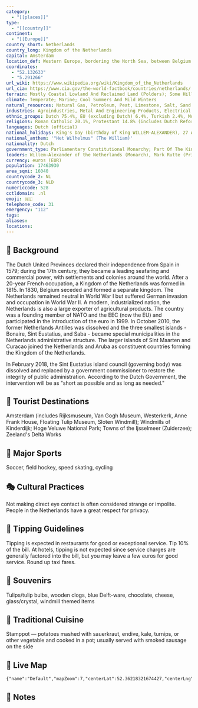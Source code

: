 ```yaml
---
category:
  - "[[places]]"
type:
  - "[[country]]"
continent:
  - "[[Europe]]"
country_short: Netherlands
country_long: Kingdom of the Netherlands
capital: Amsterdam
location_def: Western Europe, bordering the North Sea, between Belgium and Germany
coordinates:
  - "52.132633"
  - "5.291266"
url_wiki: https://www.wikipedia.org/wiki/Kingdom_of_the_Netherlands
url_cia: https://www.cia.gov/the-world-factbook/countries/netherlands/
terrain: Mostly Coastal Lowland And Reclaimed Land (Polders); Some Hills In Southeast
climate: Temperate; Marine; Cool Summers And Mild Winters
natural_resources: Natural Gas, Petroleum, Peat, Limestone, Salt, Sand And Gravel, Arable Land
industries: Agroindustries, Metal And Engineering Products, Electrical Machinery And Equipment, Chemicals, Petroleum, Construction, Microelectronics, Fishing
ethnic_groups: Dutch 75.4%, EU (excluding Dutch) 6.4%, Turkish 2.4%, Moroccan 2.4%, Surinamese 2.1%, Indonesian 2%, other 9.3% (2021 est.)
religions: Roman Catholic 20.1%, Protestant 14.8% (includes Dutch Reformed, Protestant Church of The Netherlands, Calvinist), Muslim 5%, other 5.9% (includes Hindu, Buddhist, Jewish), none 54.1% (2019 est.)
languages: Dutch (official)
national_holidays: King's Day (birthday of King WILLEM-ALEXANDER), 27 April (1967); note - King's or Queen's Day is observed on the ruling monarch's birthday; currently celebrated on 26 April if 27 April is a Sunday
national_anthem: '"Het Wilhelmus" (The William)'
nationality: Dutch
government_type: Parliamentary Constitutional Monarchy; Part Of The Kingdom Of The Netherlands
leaders: Willem-Alexander of the Netherlands (Monarch), Mark Rutte (Prime minister)
currency: euros (EUR)
population: 17463930
area_sqmi: 16040
countrycode_2: NL
countrycode_3: NLD
numericcode: 528
cctldomain: .nl
emoji: 🇳🇱
telephone_code: 31
emergency: "112"
tags: 
aliases: 
locations:
---
```

## 🌱 Background
The Dutch United Provinces declared their independence from Spain in 1579; during the 17th century, they became a leading seafaring and commercial power, with settlements and colonies around the world. After a 20-year French occupation, a Kingdom of the Netherlands was formed in 1815. In 1830, Belgium seceded and formed a separate kingdom. The Netherlands remained neutral in World War I but suffered German invasion and occupation in World War II. A modern, industrialized nation, the Netherlands is also a large exporter of agricultural products. The country was a founding member of NATO and the EEC (now the EU) and participated in the introduction of the euro in 1999. In October 2010, the former Netherlands Antilles was dissolved and the three smallest islands - Bonaire, Sint Eustatius, and Saba - became special municipalities in the Netherlands administrative structure. The larger islands of Sint Maarten and Curacao joined the Netherlands and Aruba as constituent countries forming the Kingdom of the Netherlands.

In February 2018, the Sint Eustatius island council (governing body) was dissolved and replaced by a government commissioner to restore the integrity of public administration. According to the Dutch Government, the intervention will be as "short as possible and as long as needed."

## 📌 Tourist Destinations
Amsterdam (includes Rijksmuseum, Van Gogh Museum, Westerkerk, Anne Frank House, Floating Tulip Museum, Sloten Windmill); Windmills of Kinderdijk; Hoge Veluwe National Park; Towns of the Ijsselmeer (Zuiderzee); Zeeland's Delta Works

## 🥇 Major Sports
Soccer, field hockey, speed skating, cycling

## 🎭 Cultural Practices
Not making direct eye contact is often considered strange or impolite. People in the Netherlands have a great respect for privacy.

## 🫰 Tipping Guidelines
Tipping is expected in restaurants for good or exceptional service. Tip 10% of the bill. At hotels, tipping is not expected since service charges are generally factored into the bill, but you may leave a few euros for good service. Round up taxi fares.

## 🎁 Souvenirs
Tulips/tulip bulbs, wooden clogs, blue Delft-ware, chocolate, cheese, glass/crystal, windmill themed items

## 🍲 Traditional Cuisine
Stamppot — potatoes mashed with sauerkraut, endive, kale, turnips, or other vegetable and cooked in a pot; usually served with smoked sausage on the side

## 📡 Live Map
```mapview
{"name":"Default","mapZoom":7,"centerLat":52.36218321674427,"centerLng":5.399771887727614,"query":"","chosenMapSource":0}
```

## 📒 Notes

